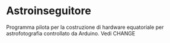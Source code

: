 # Astroinseguitore
Programma pilota per la costruzione di hardware equatoriale per astrofotografia controllato da Arduino.
Vedi CHANGE

